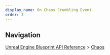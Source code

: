 ```yaml
---
display_name: On Chaos Crumbling Event
order: 3
---
```

## Navigation

[Unreal Engine Blueprint API Reference](https://dev.epicgames.com/documentation/en-us/unreal-engine/BlueprintAPI) > [Chaos](https://dev.epicgames.com/documentation/en-us/unreal-engine/BlueprintAPI/Chaos)
